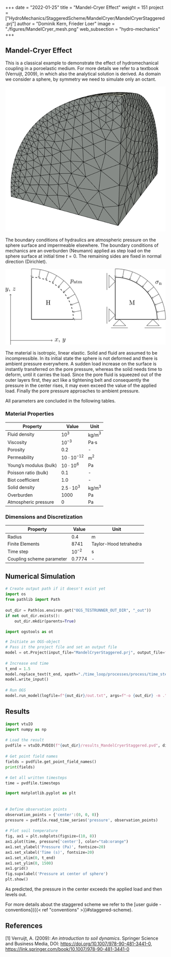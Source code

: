 +++
date = "2022-01-25"
title = "Mandel-Cryer Effect"
weight = 151
project = ["HydroMechanics/StaggeredScheme/MandelCryer/MandelCryerStaggered.prj"]
author = "Dominik Kern, Frieder Loer"
image = "./figures/MandelCryer_mesh.png"
web_subsection = "hydro-mechanics"
+++


## Mandel-Cryer Effect

This is a classical example to demonstrate the effect of hydromechanical coupling in a poroelastic medium.
For more details we refer to a textbook (Verruijt, 2009), in which also the analytical solution is derived.
As domain we consider a sphere, by symmetry we need to simulate only an octant.

![Domain Mesh](./figures/MandelCryer_mesh.png "Mesh")

The boundary conditions of hydraulics are atmospheric pressure on the sphere surface and impermeable elsewhere.
The boundary conditions of mechanics are an overburden (Neumann) applied as step load on the sphere surface at initial time $t=0$.
The remaining sides are fixed in normal direction (Dirichlet).

![Hydraulic and mechanics boundary conditions](./figures/MandelCryer_model.png "Boundary conditions")

The material is isotropic, linear elastic.
Solid and fluid are assumed to be incompressible.
In its initial state the sphere is not deformed and there is ambient pressure everywhere.
A sudden load increase on the surface is instantly transferred on the pore pressure, whereas the solid needs time to deform, until it carries the load.
Since the pore fluid is squeezed out of the outer layers first, they act like a tightening belt and consequently the pressure in the center rises, it may even exceed the value of the applied load.
Finally the pore pressure approaches to ambient pressure.

All parameters are concluded in the following tables.

### Material Properties

| Property                  | Value          | Unit         |
| ------------------------- | -------------- | ------------ |
| Fluid density             | $10^3$         | kg/m$^3$     |
| Viscosity                 | $10^{-3}$      | Pa$\cdot$s   |
| Porosity                  | $0.2$          | -            |
| Permeability              | $10\cdot 10^{-12}$ | m$^2$    |
| Young’s modulus (bulk)    | $10\cdot 10^6$ | Pa           |
| Poisson ratio (bulk)      | $0.1$          | -            |
| Biot coefficient          | $1.0$          | -            |
| Solid density             | $2.5\cdot 10^3$| kg/m$^3$     |
| Overburden                | $1000$         | Pa           |
| Atmospheric pressure      | $0$            | Pa           |

### Dimensions and Discretization

| Property                   | Value    | Unit                    |
| -------------------------- | -------- | ----------------------- |
| Radius                     | $0.4$    | m                       |
| Finite Elements            | $8741$   | Taylor-Hood tetrahedra  |
| Time step                  | $10^{-2}$| s                       |
| Coupling scheme parameter  | $0.7774$ | -                       |

## Numerical Simulation

```python
# Create output path if it doesn't exist yet
import os
from pathlib import Path

out_dir = Path(os.environ.get("OGS_TESTRUNNER_OUT_DIR", "_out"))
if not out_dir.exists():
    out_dir.mkdir(parents=True)

import ogstools as ot
```

```python
# Initiate an OGS-object
# Pass it the project file and set an output file 
model = ot.Project(input_file="MandelCryerStaggered.prj", output_file=f"{out_dir}/MandelCryerStaggered_modified.prj")

# Increase end time
t_end = 1.5
model.replace_text(t_end, xpath="./time_loop/processes/process/time_stepping/t_end")
model.write_input()

# Run OGS
model.run_model(logfile=f"{out_dir}/out.txt", args=f"-o {out_dir} -m .")
```

## Results

```python
import vtuIO
import numpy as np

# Load the result
pvdfile = vtuIO.PVDIO(f"{out_dir}/results_MandelCryerStaggered.pvd", dim=3)

# Get point field names
fields = pvdfile.get_point_field_names()
print(fields)

# Get all written timesteps
time = pvdfile.timesteps
```

```python
import matplotlib.pyplot as plt


# Define observation points
observation_points = {'center':(0, 0, 0)}
pressure = pvdfile.read_time_series('pressure', observation_points)

# Plot soil temperature
fig, ax1 = plt.subplots(figsize=(10, 8))
ax1.plot(time, pressure['center'], color="tab:orange")
ax1.set_ylabel('Pressure (Pa)', fontsize=20)
ax1.set_xlabel('Time (s)', fontsize=20)
ax1.set_xlim(0, t_end)
ax1.set_ylim(0, 1500)
ax1.grid()
fig.supxlabel('Pressure at center of sphere')
plt.show()
```

As predicted, the pressure in the center exceeds the applied load and then levels out.

For more details about the staggered scheme we refer to the [user guide - conventions]({{< ref "conventions" >}}#staggered-scheme).

## References

[1] Verruijt, A. (2009): _An introduction to soil dynamics_. Springer Science and Business Media, DOI: <https://doi.org/10.1007/978-90-481-3441-0>, <https://link.springer.com/book/10.1007/978-90-481-3441-0>
